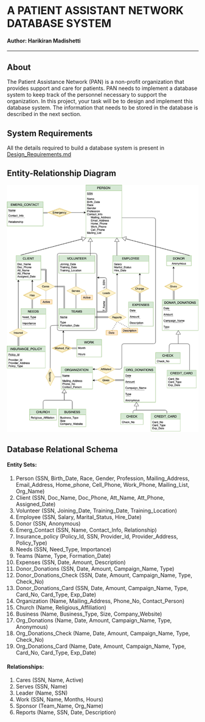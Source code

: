 # A PATIENT ASSISTANT NETWORK DATABASE SYSTEM

#### Author: Harikiran Madishetti

---

## About

The Patient Assistance Network (PAN) is a non-profit organization that provides support and care for patients. PAN needs to implement a database system to keep track of the personnel necessary to support the organization. In this project, your task will be to design and implement this database system. The information that needs to be stored in the database is described in the next section.

## System Requirements

All the details required to build a database system is present in [Design_Requirements.md](https://github.com/Harikiran-Madishetti/Patient-Assistance-Network/blob/main/Design_Requirements.md 'Design_Requirements.md')

## Entity-Relationship Diagram

![ER Diagram](ER_Diagram.png)

## Database Relational Schema

#### Entity Sets:

1. Person (SSN, Birth_Date, Race, Gender, Profession, Mailing_Address, Email_Address,
   Home_phone, Cell_Phone, Work_Phone, Mailing_List, Org_Name)
2. Client (SSN, Doc_Name, Doc_Phone, Att_Name, Att_Phone, Assigned_Date)
3. Volunteer (SSN, Joining_Date, Training_Date, Training_Location)
4. Employee (SSN, Salary, Marital_Status, Hire_Date)
5. Donor (SSN, Anonymous)
6. Emerg_Contact (SSN, Name, Contact_Info, Relationship)
7. Insurance_policy (Policy_Id, SSN, Provider_Id, Provider_Address, Policy_Type)
8. Needs (SSN, Need_Type, Importance)
9. Teams (Name, Type, Formation_Date)
10. Expenses (SSN, Date, Amount, Description)
11. Donor_Donations (SSN, Date, Amount, Campaign_Name, Type)
12. Donor_Donations_Check (SSN, Date, Amount, Campaign_Name, Type, Check_No)
13. Donor_Donations_Card (SSN, Date, Amount, Campaign_Name, Type, Card_No, Card_Type,
    Exp_Date)
14. Organization (Name, Mailing_Address, Phone_No, Contact_Person)
15. Church (Name, Religious_Affiliation)
16. Business (Name, Business_Type, Size, Company_Website)
17. Org_Donations (Name, Date, Amount, Campaign_Name, Type, Anonymous)
18. Org_Donations_Check (Name, Date, Amount, Campaign_Name, Type, Check_No)
19. Org_Donations_Card (Name, Date, Amount, Campaign_Name, Type, Card_No, Card_Type,
    Exp_Date)

#### Relationships:

1. Cares (SSN, Name, Active)
2. Serves (SSN, Name)
3. Leader (Name, SSN)
4. Work (SSN, Name, Months, Hours)
5. Sponsor (Team_Name, Org_Name)
6. Reports (Name, SSN, Date, Description)
